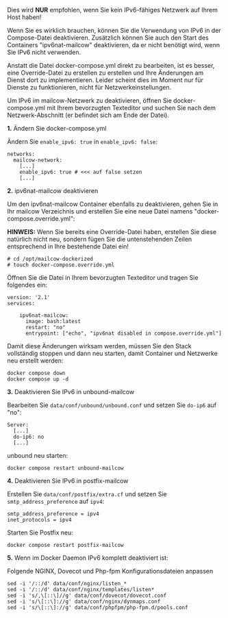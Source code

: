 Dies wird **NUR** empfohlen, wenn Sie kein IPv6-fähiges Netzwerk auf Ihrem Host haben!

Wenn Sie es wirklich brauchen, können Sie die Verwendung von IPv6 in der Compose-Datei deaktivieren.
Zusätzlich können Sie auch den Start des Containers "ipv6nat-mailcow" deaktivieren, da er nicht benötigt wird, wenn Sie IPv6 nicht verwenden.

Anstatt die Datei docker-compose.yml direkt zu bearbeiten, ist es besser, eine Override-Datei zu erstellen 
zu erstellen und Ihre Änderungen am Dienst dort zu implementieren. Leider scheint dies im Moment nur für Dienste zu funktionieren, nicht für Netzwerkeinstellungen.

Um IPv6 im mailcow-Netzwerk zu deaktivieren, öffnen Sie docker-compose.yml mit Ihrem bevorzugten Texteditor und suchen Sie nach dem Netzwerk-Abschnitt (er befindet sich am Ende der Datei). 

**1.** Ändern Sie docker-compose.yml

Ändern Sie `enable_ipv6: true` in `enable_ipv6: false`:

```
networks:
  mailcow-network:
    [...]
    enable_ipv6: true # <<< auf false setzen
    [...]
```

**2.** ipv6nat-mailcow deaktivieren

Um den ipv6nat-mailcow Container ebenfalls zu deaktivieren, gehen Sie in Ihr mailcow Verzeichnis und erstellen Sie eine neue Datei namens "docker-compose.override.yml": 

**HINWEIS:** Wenn Sie bereits eine Override-Datei haben, erstellen Sie diese natürlich nicht neu, sondern fügen Sie die untenstehenden Zeilen entsprechend in Ihre bestehende Datei ein!

```
# cd /opt/mailcow-dockerized
# touch docker-compose.override.yml
```

Öffnen Sie die Datei in Ihrem bevorzugten Texteditor und tragen Sie folgendes ein:

```
version: '2.1'
services:

    ipv6nat-mailcow:
      image: bash:latest
      restart: "no"
      entrypoint: ["echo", "ipv6nat disabled in compose.override.yml"]
```

Damit diese Änderungen wirksam werden, müssen Sie den Stack vollständig stoppen und dann neu starten, damit Container und Netzwerke neu erstellt werden:

```
docker compose down
docker compose up -d
```

**3.** Deaktivieren Sie IPv6 in unbound-mailcow

Bearbeiten Sie `data/conf/unbound/unbound.conf` und setzen Sie `do-ip6` auf "no":

```
Server:
  [...]
  do-ip6: no
  [...]
```

unbound neu starten:

```
docker compose restart unbound-mailcow
```

**4.** Deaktivieren Sie IPv6 in postfix-mailcow

Erstellen Sie `data/conf/postfix/extra.cf` und setzen Sie `smtp_address_preference` auf `ipv4`:

```
smtp_address_preference = ipv4
inet_protocols = ipv4
```

Starten Sie Postfix neu:

```
docker compose restart postfix-mailcow
```

**5.** Wenn im Docker Daemon IPv6 komplett deaktiviert ist:

Folgende NGINX, Dovecot und Php-fpm Konfigurationsdateien anpassen

```
sed -i '/::/d' data/conf/nginx/listen_*
sed -i '/::/d' data/conf/nginx/templates/listen*
sed -i 's/,\[::\]//g' data/conf/dovecot/dovecot.conf
sed -i 's/\[::\]://g' data/conf/nginx/dynmaps.conf
sed -i 's/\[::\]://g' data/conf/phpfpm/php-fpm.d/pools.conf
```
